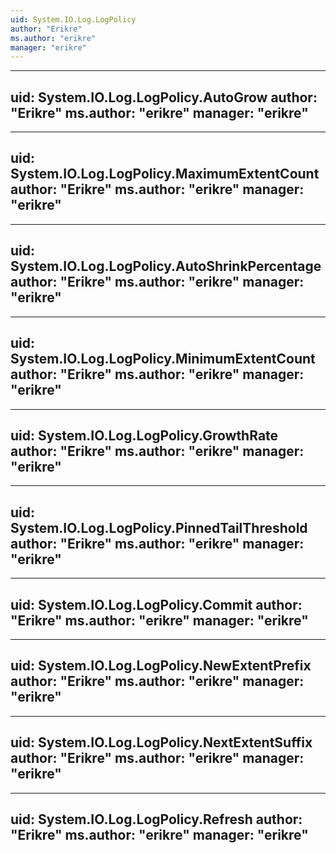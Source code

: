 ```yaml
---
uid: System.IO.Log.LogPolicy
author: "Erikre"
ms.author: "erikre"
manager: "erikre"
---
```


---
uid: System.IO.Log.LogPolicy.AutoGrow
author: "Erikre"
ms.author: "erikre"
manager: "erikre"
---

---
uid: System.IO.Log.LogPolicy.MaximumExtentCount
author: "Erikre"
ms.author: "erikre"
manager: "erikre"
---

---
uid: System.IO.Log.LogPolicy.AutoShrinkPercentage
author: "Erikre"
ms.author: "erikre"
manager: "erikre"
---

---
uid: System.IO.Log.LogPolicy.MinimumExtentCount
author: "Erikre"
ms.author: "erikre"
manager: "erikre"
---

---
uid: System.IO.Log.LogPolicy.GrowthRate
author: "Erikre"
ms.author: "erikre"
manager: "erikre"
---

---
uid: System.IO.Log.LogPolicy.PinnedTailThreshold
author: "Erikre"
ms.author: "erikre"
manager: "erikre"
---

---
uid: System.IO.Log.LogPolicy.Commit
author: "Erikre"
ms.author: "erikre"
manager: "erikre"
---

---
uid: System.IO.Log.LogPolicy.NewExtentPrefix
author: "Erikre"
ms.author: "erikre"
manager: "erikre"
---

---
uid: System.IO.Log.LogPolicy.NextExtentSuffix
author: "Erikre"
ms.author: "erikre"
manager: "erikre"
---

---
uid: System.IO.Log.LogPolicy.Refresh
author: "Erikre"
ms.author: "erikre"
manager: "erikre"
---
